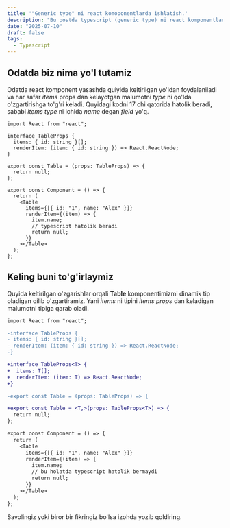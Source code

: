 ```yaml
---
title: '"Generic type" ni react komoponentlarda ishlatish.'
description: "Bu postda typescript (generic type) ni react komponentlarida qanday tog`ri qo`lashni tushuntirib berishga harakat qilaman"
date: "2025-07-10"
draft: false
tags:
  - Typescript
---
```


## Odatda biz nima yo'l tutamiz

Odatda react komponent yasashda quiyida keltirilgan yo'ldan foydalaniladi va har safar <i>items</i> props dan kelayotgan malumotni <i>type</i> ni qo'lda o'zgartirishga to'g'ri keladi. Quyidagi kodni 17 chi qatorida hatolik beradi, sababi <i>items type</i> ni ichida <i>name</i> degan <i>field</i> yo'q.

```tsx {17}
import React from "react";

interface TableProps {
  items: { id: string }[];
  renderItem: (item: { id: string }) => React.ReactNode;
}

export const Table = (props: TableProps) => {
  return null;
};

export const Component = () => {
  return (
    <Table
      items={[{ id: "1", name: "Alex" }]}
      renderItem={(item) => {
        item.name;
        // typescript hatolik beradi
        return null;
      }}
    ></Table>
  );
};
```

## Keling buni to'g'irlaymiz

Quyida keltirilgan o'zgarishlar orqali <b>Table</b> komponentimizmi dinamik tip oladigan qilib o'zgartiramiz. Yani <i>items</i> ni tipini <i>items props</i> dan keladigan malumotni tipiga qarab oladi.

```diff lang="tsx"
import React from "react";

-interface TableProps {
- items: { id: string }[];
- renderItem: (item: { id: string }) => React.ReactNode;
-}

+interface TableProps<T> {
+  items: T[];
+  renderItem: (item: T) => React.ReactNode;
+}

-export const Table = (props: TableProps) => {

+export const Table = <T,>(props: TableProps<T>) => {
  return null;
};

export const Component = () => {
  return (
    <Table
      items={[{ id: "1", name: "Alex" }]}
      renderItem={(item) => {
        item.name;
        // bu holatda typescript hatolik bermaydi
        return null;
      }}
    ></Table>
  );
};
```

Savolingiz yoki biror bir fikringiz bo'lsa izohda yozib qoldiring.
